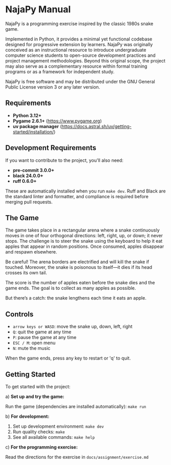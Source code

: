 NajaPy Manual
==============================

NajaPy is a programming exercise inspired by the classic 1980s snake game.

Implemented in Python, it provides a minimal yet functional codebase designed
for progressive extension by learners. NajaPy was originally conceived as an
instructional resource to introduce undergraduate computer science students to
open-source development practices and project management methodologies. Beyond
this original scope, the project may also serve as a complementary resource
within formal training programs or as a framework for independent study.

NajaPy is free software and may be distributed under the GNU General Public
License version 3 or any later version.

Requirements
------------------------------

* **Python 3.12+**
* **Pygame 2.6.1+** (https://www.pygame.org)
* **uv package manager** (https://docs.astral.sh/uv/getting-started/installation/)

## Development Requirements

If you want to contribute to the project, you'll also need:

* **pre-commit 3.0.0+**
* **black 24.0.0+**
* **ruff 0.6.0+**

These are automatically installed when you run `make dev`. Ruff and Black are the standard linter and formatter, and compliance is required before merging pull requests.

The Game
------------------------------

The game takes place in a rectangular arena where a snake continuously moves in
one of four orthogonal directions: left, right, up, or down; it never stops. The
challenge is to steer the snake using the keyboard to help it eat apples that
appear in random positions. Once consumed, apples disappear and respawn
elsewhere.

Be careful! The arena borders are electrified and will kill the snake if
touched. Moreover, the snake is poisonous to itself—it dies if its head crosses
its own tail.

The score is the number of apples eaten before the snake dies and the game ends.
The goal is to collect as many apples as possible.

But there’s a catch: the snake lengthens each time it eats an apple.

Controls
------------------------------

  * `arrow keys or WASD`: move the snake up, down, left, right
  * `Q`: quit the game at any time
  * `P`: pause the game at any time
  * `ESC / M`: open menu
  * `N`: mute the music

When the game ends, press any key to restart or 'q' to quit.

Getting Started
------------------------------

To get started with the project:

a) **Set up and try the game:**

   Run the game (dependencies are installed automatically): `make run`

b) **For development:**

   1. Set up development environment: `make dev`
   2. Run quality checks: `make`
   3. See all available commands: `make help`

c) **For the programming exercise:**

   Read the directions for the exercise in `docs/assignment/exercise.md`
